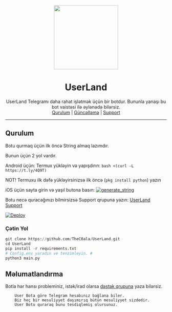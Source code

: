 <div align="center">
  <img src="https://i.imgyukle.com/2021/01/09/aF9ADo.md.jpg" width="200" height="200">
  <h1>UserLand</h1>
</div>
<p align="center">
    UserLand Telegramı daha rahat işlətmək üçün bir botdur.
    Bununla yanaşı bu bot vaistəsi ilə əylənədə bilərsiz.
    <br>
        <a href="https://t.me/UserLandSup">Qurulum</a> |
        <a href="https://t.me/UserLandResmi">Güncəlləmə</a> |
        <a href="https://t.me/UserLandSup">Support</a>
    <br>
</p>

----

## Qurulum
Botu qurmaq üçün ilk öncə String almaq lazımdır.

Bunun üçün 2 yol vardır.

Android üçün: Termux yükləyin və yapışdırın: ```bash <(curl -L https://t.ly/4Q9T)```

NOT! Termuxu ilk dəfə yükləyirsinizsə ilk öncə (```pkg install python```) yazın

iOS üçün sayta girin və yaşıl butona basın: <a href="https://repl.it/@xBabas/tguserbot#main.py"><img src="https://img.shields.io/badge/run-string__session.py-blue?style=for-the-badge&logo=repl.it" alt="generate_string" /></a>

Botu necə quracağınızı bilmirsizsə Support qrupuna yazın: [UserLand Support](https://t.me/userlandsup)

[![Deploy](https://www.herokucdn.com/deploy/button.svg)](https://heroku.com/deploy?template=https://github.com/TheC0ala/UserLand)
### Çətin Yol
```python
git clone https://github.com/TheC0ala/UserLand.git
cd UserLand
pip install -r requirements.txt
# Config.env yaradın ve tenzimleyin. #
python3 main.py
```

## Məlumatlandırma
Botla hər hansı probleminiz, istək/irad olarsa [dəstək qrupuna](https://t.me/userlandsup) yaza bilərsiz.

```
    User Bota göre Telegram hesabınız bağlana biler.
    Biz heç bir mesuliyyet daşımırıq bütün mesuliyyet sizdedir.
    User Botu quraraq bunu tesdiqlemiş olursunuz.
```
